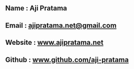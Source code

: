 ## Name     : Aji Pratama
## Email    : ajipratama.net@gmail.com
## Website  : www.ajipratama.net
## Github   : www.github.com/aji-pratama
